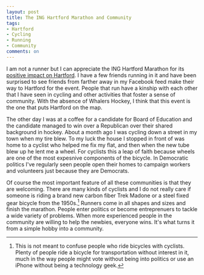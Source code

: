 ```yaml
---
layout: post
title: The ING Hartford Marathon and Community
tags: 
- Hartford
- Cycling
- Running
- Community
comments: on
---
```

I am not a runner but I can appreciate the ING Hartford Marathon for its [positive impact on Hartford](http://www.courant.com/news/opinion/editorials/hc-ed-hartford-marathon-20131009,0,5259025.story). I have a few friends running in it and have been surprised to see friends from farther away in my Facebook feed make their way to Hartford for the event. People that run have a kinship with each other that I have seen in cycling and other activities that foster a sense of community. With the absence of Whalers Hockey, I think that this event is the one that puts Hartford on the map.

The other day I was at a coffee for a candidate for Board of Education and the candidate managed to win over a Republican over their shared background in hockey. About a month ago I was cycling down a street in my town when my tire blew. To my luck the house I stopped in front of was home to a cyclist who helped me fix my flat, and then when the new tube blew up he lent me a wheel. For cyclists this a leap of faith because wheels are one of the most expesnive components of the bicycle. In Democratic politics I've regularly seen people open their homes to campaign workers and volunteers just because they are Democrats. 

Of course the most important feature of all these communities is that they are welcoming. There are many kinds of cyclists and I do not really care if someone is riding a brand new carbon fiber Trek Madone or a steel fixed gear bicycle from the 1950s.[^1] Runners come in all shapes and sizes and finish the marathon. People enter politics or become entreprenuers to tackle a wide variety of problems. When more experienced people in the community are willing to help the newbies, everyone wins. It's what turns it from a simple hobby into a community.

[^1]: This is not meant to confuse people who ride bicycles with cyclists. Plenty of people ride a bicycle for transportation without interest in it, much in the way people might vote without being into politics or use an iPhone without being a technology geek.